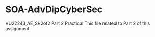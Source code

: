 # SOA-AdvDipCyberSec
VU22243_AE_Sk2of2  Part 2 Practical
This file related to Part 2 of this assignment
